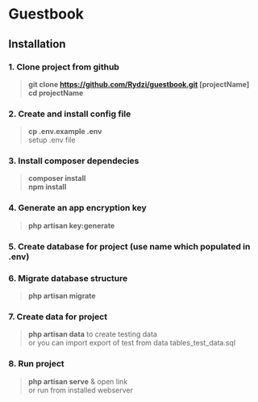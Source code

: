 # Guestbook
## Installation
### 1. Clone project from github
> **git clone https://github.com/Rydzi/guestbook.git [projectName]** \
> **cd projectName**
### 2. Create and install config file
> **cp .env.example .env** \
> setup .env file
### 3. Install composer dependecies
> **composer install** \
> **npm install**
### 4. Generate an app encryption key
> **php artisan key:generate**
### 5. Create database for project (use name which populated in .env)
### 6. Migrate database structure
> **php artisan migrate**
### 7. Create data for project
> **php artisan data** to create testing data \
> or you can import export of test from data tables_test_data.sql
### 8. Run project 
> **php artisan serve** & open link \
> or run from installed webserver
